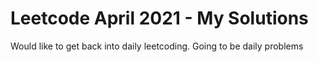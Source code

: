 # Leetcode April 2021 - My Solutions

Would like to get back into daily leetcoding. 
Going to be daily problems